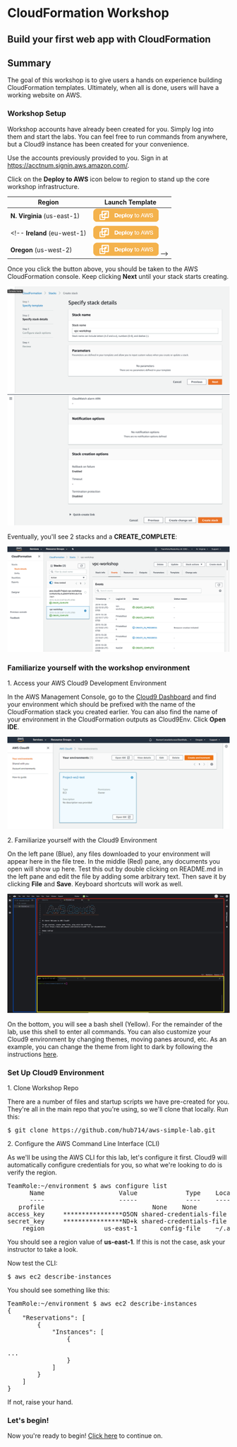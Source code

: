# CloudFormation Workshop
## Build your first web app with CloudFormation

## Summary
The goal of this workshop is to give users a hands on experience building CloudFormation templates. Ultimately, when all is done, users will have a working website on AWS. 

### Workshop Setup

Workshop accounts have already been created for you. Simply log into them and start the labs. You can feel free to run commands from anywhere, but a Cloud9 instance has been created for your convenience.

Use the accounts previously provided to you. Sign in at https://acctnum.signin.aws.amazon.com/.

Click on the **Deploy to AWS** icon below to region to stand up the core workshop infrastructure.

Region | Launch Template
------------ | -------------  
**N. Virginia** (us-east-1) | [![Launch Stack into Oregon with CloudFormation](images/deploy-to-aws.png)](https://console.aws.amazon.com/cloudformation/home?region=us-east-1#/stacks/new?stackName=vpc-workshop&templateURL=https://s3-us-west-2.amazonaws.com/immersionday.hubertcheung.com/createVPC.yml)  
<!-- **Ireland** (eu-west-1) | [![Launch Stack into Ireland with CloudFormation](images/deploy-to-aws.png)](https://console.aws.amazon.com/cloudformation/home?region=eu-west-1#/stacks/new?stackName=cfn-workshop&templateURL=https://s3-us-west-2.amazonaws.com/immersionday.hubertcheung.com/createVPC.yml)  
**Oregon** (us-west-2) | [![Launch Stack into Oregon with CloudFormation](images/deploy-to-aws.png)](https://console.aws.amazon.com/cloudformation/home?region=us-west-2#/stacks/new?stackName=cfn-workshop&templateURL=https://s3-us-west-2.amazonaws.com/immersionday.hubertcheung.com/createVPC.yml)  -->

Once you click the button above, you should be taken to the AWS CloudFormation console. Keep clicking **Next** until your stack starts creating.

![CFN 1](images/cfn-1.png)
![CFN final](images/cfn-5.png)

Eventually, you'll see 2 stacks and a **CREATE_COMPLETE**:

![CFN COMPLETE](images/cfn-complete.png)



### Familiarize yourself with the workshop environment

1\. Access your AWS Cloud9 Development Environment

In the AWS Management Console, go to the [Cloud9 Dashboard](https://console.aws.amazon.com/cloud9/home) and find your environment which should be prefixed with the name of the CloudFormation stack you created earlier. You can also find the name of your environment in the CloudFormation outputs as Cloud9Env. Click **Open IDE**.

![Cloud9 Env](images/cloud9.png)

2\. Familiarize yourself with the Cloud9 Environment

On the left pane (Blue), any files downloaded to your environment will appear here in the file tree. In the middle (Red) pane, any documents you open will show up here. Test this out by double clicking on README.md in the left pane and edit the file by adding some arbitrary text. Then save it by clicking **File** and **Save**. Keyboard shortcuts will work as well.

![Cloud9 Editing](images/cloud9-environment.png)

On the bottom, you will see a bash shell (Yellow). For the remainder of the lab, use this shell to enter all commands.  You can also customize your Cloud9 environment by changing themes, moving panes around, etc. As an example, you can change the theme from light to dark by following the instructions [here](https://docs.aws.amazon.com/cloud9/latest/user-guide/settings-theme.html).

### Set Up Cloud9 Environment

1\. Clone Workshop Repo

There are a number of files and startup scripts we have pre-created for you. They're all in the main repo that you're using, so we'll clone that locally. Run this:

<pre>
$ git clone https://github.com/hub714/aws-simple-lab.git
</pre>

2\. Configure the AWS Command Line Interface (CLI)

As we'll be using the AWS CLI for this lab, let's configure it first. Cloud9 will automatically configure credentials for you, so what we're looking to do is verify the region.

<pre>
TeamRole:~/environment $ aws configure list
      Name                    Value             Type    Location
      ----                    -----             ----    --------
   profile                <not set>             None    None
access_key     ****************O5ON shared-credentials-file    
secret_key     ****************ND+k shared-credentials-file    
    region                us-east-1      config-file    ~/.aws/config
</pre>

You should see a region value of **us-east-1**. If this is not the case, ask your instructor to take a look.

Now test the CLI:

<pre>
$ aws ec2 describe-instances
</pre>

You should see something like this:

<pre>
TeamRole:~/environment $ aws ec2 describe-instances
{
    "Reservations": [
        {
            "Instances": [
                {
                    
...
                }
            ]
        }
    ]   
}
</pre>

If not, raise your hand.

### Let's begin!

Now you're ready to begin! [Click here](0-create-template) to continue on.